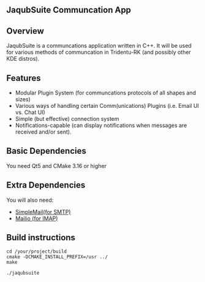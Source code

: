 JaqubSuite Communcation App 
---------------------------

## Overview

JaqubSuite is a communcations application written in C++. It will be used 
for various methods of communcation in Tridentu-RK (and possibly other KDE distros).

## Features

- Modular Plugin System (for communcations protocols of all shapes and sizes)
- Various ways of handling certain Comm(unications) Plugins (i.e. Email UI vs. Chat UI)
- Simple (but effective) connection system
- Notifications-capable (can display notifications when messages are received and/or sent).

## Basic Dependencies

You need Qt5 and CMake 3.16 or higher

## Extra Dependencies

You will also need:

- [SimpleMail(for SMTP) ](https://github.com/cutelyst/simple-mail)
- [Mailio (for IMAP)](https://github.com/karastojko/mailio)

## Build instructions 

```shell
cd /your/project/build
cmake -DCMAKE_INSTALL_PREFIX=/usr ../
make

./jaqubsuite
```



